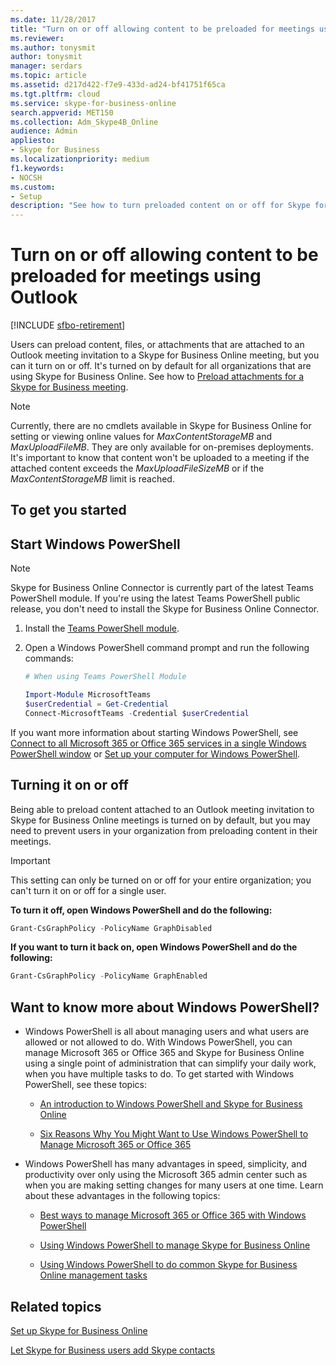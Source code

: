```yaml
---
ms.date: 11/28/2017
title: "Turn on or off allowing content to be preloaded for meetings using Outlook"
ms.reviewer: 
ms.author: tonysmit
author: tonysmit
manager: serdars
ms.topic: article
ms.assetid: d217d422-f7e9-433d-ad24-bf41751f65ca
ms.tgt.pltfrm: cloud
ms.service: skype-for-business-online
search.appverid: MET150
ms.collection: Adm_Skype4B_Online
audience: Admin
appliesto:
- Skype for Business
ms.localizationpriority: medium
f1.keywords:
- NOCSH
ms.custom:
- Setup
description: "See how to turn preloaded content on or off for Skype for Business meetings using files or attachments on an Outlook meeting invitation. "
---
```


# Turn on or off allowing content to be preloaded for meetings using Outlook

[!INCLUDE [sfbo-retirement](../../Hub/includes/sfbo-retirement.md)]

Users can preload content, files, or attachments that are attached to an Outlook meeting invitation to a Skype for Business Online meeting, but you can it turn on or off. It's turned on by default for all organizations that are using Skype for Business Online. See how to [Preload attachments for a Skype for Business meeting](https://support.office.com/article/fd3d9f9d-b448-4754-b813-02e49393f251).
  
> [!NOTE]
> Currently, there are no cmdlets available in Skype for Business Online for setting or viewing online values for  _MaxContentStorageMB_ and _MaxUploadFileMB_. They are only available for on-premises deployments. It's important to know that content won't be uploaded to a meeting if the attached content exceeds the  _MaxUploadFileSizeMB_ or if the _MaxContentStorageMB_ limit is reached.
  
## To get you started

## Start Windows PowerShell

> [!NOTE]
> Skype for Business Online Connector is currently part of the latest Teams PowerShell module. If you're using the latest Teams PowerShell public release, you don't need to install the Skype for Business Online Connector.
1. Install the [Teams PowerShell module](/microsoftteams/teams-powershell-install).
    
2. Open a Windows PowerShell command prompt and run the following commands: 

   ```powershell
   # When using Teams PowerShell Module

   Import-Module MicrosoftTeams
   $userCredential = Get-Credential
   Connect-MicrosoftTeams -Credential $userCredential
   ```

If you want more information about starting Windows PowerShell, see [Connect to all Microsoft 365 or Office 365 services in a single Windows PowerShell window](/microsoft-365/enterprise/connect-to-all-microsoft-365-services-in-a-single-windows-powershell-window) or [Set up your computer for Windows PowerShell](../set-up-your-computer-for-windows-powershell/set-up-your-computer-for-windows-powershell.md).
  
## Turning it on or off

Being able to preload content attached to an Outlook meeting invitation to Skype for Business Online meetings is turned on by default, but you may need to prevent users in your organization from preloading content in their meetings.
  
> [!IMPORTANT]
> This setting can only be turned on or off for your entire organization; you can't turn it on or off for a single user. 
  
 **To turn it off, open Windows PowerShell and do the following:**
  
```PowerShell
Grant-CsGraphPolicy -PolicyName GraphDisabled 
```

 **If you want to turn it back on, open Windows PowerShell and do the following:**
  
```PowerShell
Grant-CsGraphPolicy -PolicyName GraphEnabled 
```

## Want to know more about Windows PowerShell?

- Windows PowerShell is all about managing users and what users are allowed or not allowed to do. With Windows PowerShell, you can manage Microsoft 365 or Office 365 and Skype for Business Online using a single point of administration that can simplify your daily work, when you have multiple tasks to do. To get started with Windows PowerShell, see these topics:
    
  - [An introduction to Windows PowerShell and Skype for Business Online](../set-up-your-computer-for-windows-powershell/set-up-your-computer-for-windows-powershell.md)
    
  - [Six Reasons Why You Might Want to Use Windows PowerShell to Manage Microsoft 365 or Office 365](/microsoft-365/enterprise/why-you-need-to-use-microsoft-365-powershell)
    
- Windows PowerShell has many advantages in speed, simplicity, and productivity over only using the Microsoft 365 admin center such as when you are making setting changes for many users at one time. Learn about these advantages in the following topics:
    
  - [Best ways to manage Microsoft 365 or Office 365 with Windows PowerShell](/previous-versions//dn568025(v=technet.10))
    
  - [Using Windows PowerShell to manage Skype for Business Online](../set-up-your-computer-for-windows-powershell/set-up-your-computer-for-windows-powershell.md)
    
  - [Using Windows PowerShell to do common Skype for Business Online management tasks](../set-up-your-computer-for-windows-powershell/set-up-your-computer-for-windows-powershell.md)
    
## Related topics
[Set up Skype for Business Online](set-up-skype-for-business-online.md)

[Let Skype for Business users add Skype contacts](let-skype-for-business-users-add-skype-contacts.md)

  

